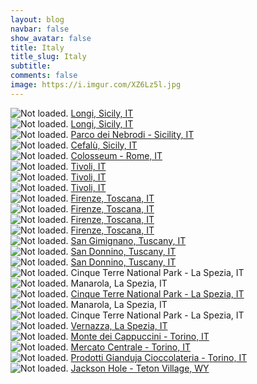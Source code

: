```yaml
---
layout: blog
navbar: false
show_avatar: false
title: Italy
title_slug: Italy
subtitle: 
comments: false
image: https://i.imgur.com/XZ6Lz5l.jpg
---
```


<div class="img-container">
  <img src="https://i.imgur.com/ae7oWOz.jpg" alt="Not loaded." class="center-block">
  <a href="https://www.google.com/maps/search/?api=1&query=38.0269778,14.7535639" target="_blank">
    <span class="img-caption-corner" style="display: inline;">Longi, Sicily, IT</span>
  </a>  
</div> 


<div class="img-container">
  <img src="https://i.imgur.com/wZE25vk.jpg" alt="Not loaded." class="center-block">
  <a href="https://www.google.com/maps/search/?api=1&query=38.0266222,14.7537611" target="_blank">
    <span class="img-caption-corner" style="display: inline;">Longi, Sicily, IT</span>
  </a>  
</div> 


<div class="img-container">
  <img src="https://i.imgur.com/AWeOF3x.jpg" alt="Not loaded." class="center-block">
  <a href="https://www.google.com/maps/search/?api=1&query=38.0224797,14.7370235" target="_blank">
    <span class="img-caption-corner" style="display: inline;">Parco dei Nebrodi - Sicility, IT</span>
  </a>  
</div> 


<div class="img-container">
  <img src="https://i.imgur.com/mRFVBCH.jpg" alt="Not loaded." class="center-block">
  <a href="https://www.google.com/maps/search/?api=1&query=38.0130516,14.3550794" target="_blank">
    <span class="img-caption-corner" style="display: inline;">Cefalù, Sicily, IT</span>
  </a>  
</div> 


<div class="img-container">
  <img src="https://i.imgur.com/Ac08Zco.jpg" alt="Not loaded." class="center-block">
  <a href="https://www.google.com/maps/search/?api=1&query=41.8903741,12.4866286" target="_blank">
    <span class="img-caption-corner" style="display: inline;">Colosseum - Rome, IT</span>
  </a>  
</div> 


<div class="img-container">
  <img src="https://i.imgur.com/kaQMocY.jpg" alt="Not loaded." class="center-block">
  <a href="https://www.google.com/maps/search/?api=1&query=41.9656528,12.8003694" target="_blank">
    <span class="img-caption-corner" style="display: inline;">Tivoli, IT</span>
  </a>  
</div> 


<div class="img-container">
  <img src="https://i.imgur.com/piS9LbS.jpg" alt="Not loaded." class="center-block">
  <a href="https://www.google.com/maps/search/?api=1&query=41.9667556,12.8040111" target="_blank">
    <span class="img-caption-corner" style="display: inline;">Tivoli, IT</span>
  </a>  
</div> 


<div class="img-container">
  <img src="https://i.imgur.com/6b01pgp.jpg" alt="Not loaded." class="center-block">
  <a href="https://www.google.com/maps/search/?api=1&query=41.9186826,12.6626757" target="_blank">
    <span class="img-caption-corner" style="display: inline;">Tivoli, IT</span>
  </a>  
</div> 


<div class="img-container">
  <img src="https://i.imgur.com/XZ6Lz5l.jpg" alt="Not loaded." class="center-block">
  <a href="https://www.google.com/maps/search/?api=1&query=43.7656556,11.2584361" target="_blank">
    <span class="img-caption-corner" style="display: inline;">Firenze, Toscana, IT</span>
  </a>  
</div> 


<div class="img-container">
  <img src="https://i.imgur.com/y0W6t9Y.jpg" alt="Not loaded." class="center-block">
  <a href="https://www.google.com/maps/search/?api=1&query=43.7632111,11.2640944" target="_blank">
    <span class="img-caption-corner" style="display: inline;">Firenze, Toscana, IT</span>
  </a>  
</div> 


<div class="img-container">
  <img src="https://i.imgur.com/5fg71cU.jpg" alt="Not loaded." class="center-block">
  <a href="https://www.google.com/maps/search/?api=1&query=43.7632722,11.2641250" target="_blank">
    <span class="img-caption-corner" style="display: inline;">Firenze, Toscana, IT</span>
  </a>  
</div> 


<div class="img-container">
  <img src="https://i.imgur.com/FMOwk8m.jpg" alt="Not loaded." class="center-block">
  <a href="https://www.google.com/maps/search/?api=1&query=43.7665472,11.2587667" target="_blank">
    <span class="img-caption-corner" style="display: inline;">Firenze, Toscana, IT</span>
  </a>  
</div> 


<div class="img-container">
  <img src="https://i.imgur.com/vrG62JM.jpg" alt="Not loaded." class="center-block">
  <a href="https://www.google.com/maps/search/?api=1&query=43.3681146,11.2930972" target="_blank">
    <span class="img-caption-corner" style="display: inline;">San Gimignano, Tuscany, IT</span>
  </a>  
</div> 


<div class="img-container">
  <img src="https://i.imgur.com/gsBy2rT.jpg" alt="Not loaded." class="center-block">
  <a href="https://www.google.com/maps/search/?api=1&query=43.5404399,11.1242827" target="_blank">
    <span class="img-caption-corner" style="display: inline;">San Donnino, Tuscany, IT</span>
  </a>  
</div> 


<div class="img-container">
  <img src="https://i.imgur.com/tQ3IjlU.jpg" alt="Not loaded." class="center-block">
  <a href="https://www.google.com/maps/search/?api=1&query=43.5404399,11.1242827" target="_blank">
    <span class="img-caption-corner" style="display: inline;">San Donnino, Tuscany, IT</span>
  </a>  
</div> 


<div class="img-container">
  <img src="https://i.imgur.com/LHIXdW4.jpg" alt="Not loaded." class="center-block">
  <a  target="_blank">
    <span class="img-caption-corner" style="display: inline;">Cinque Terre National Park - La Spezia, IT</span>
  </a>  
</div> 


<div class="img-container">
  <img src="https://i.imgur.com/WkHgvAN.jpg" alt="Not loaded." class="center-block">
  <a  target="_blank">
    <span class="img-caption-corner" style="display: inline;">Manarola, La Spezia, IT</span>
  </a>  
</div> 


<div class="img-container">
  <img src="https://i.imgur.com/fNmS6pm.jpg" alt="Not loaded." class="center-block">
  <a href="https://www.google.com/maps/search/?api=1&query=44.1340556,9.7084833" target="_blank">
    <span class="img-caption-corner" style="display: inline;">Cinque Terre National Park - La Spezia, IT</span>
  </a>  
</div> 


<div class="img-container">
  <img src="https://i.imgur.com/yalVIYh.jpg" alt="Not loaded." class="center-block">
  <a  target="_blank">
    <span class="img-caption-corner" style="display: inline;">Manarola, La Spezia, IT</span>
  </a>  
</div> 


<div class="img-container">
  <img src="https://i.imgur.com/UqtgilA.jpg" alt="Not loaded." class="center-block">
  <a  target="_blank">
    <span class="img-caption-corner" style="display: inline;">Cinque Terre National Park - La Spezia, IT</span>
  </a>  
</div> 


<div class="img-container">
  <img src="https://i.imgur.com/5gFEUlD.jpg" alt="Not loaded." class="center-block">
  <a href="https://www.google.com/maps/search/?api=1&query=44.3322967,9.3183997" target="_blank">
    <span class="img-caption-corner" style="display: inline;">Vernazza, La Spezia, IT</span>
  </a>  
</div> 


<div class="img-container">
  <img src="https://i.imgur.com/5xOXwOY.jpg" alt="Not loaded." class="center-block">
  <a href="https://www.google.com/maps/search/?api=1&query=45.0599028,7.6973778" target="_blank">
    <span class="img-caption-corner" style="display: inline;">Monte dei Cappuccini - Torino, IT</span>
  </a>  
</div> 


<div class="img-container">
  <img src="https://i.imgur.com/mnGQ2TF.jpg" alt="Not loaded." class="center-block">
  <a href="https://www.google.com/maps/search/?api=1&query=45.0773694,7.6834611" target="_blank">
    <span class="img-caption-corner" style="display: inline;">Mercato Centrale - Torino, IT</span>
  </a>  
</div> 


<div class="img-container">
  <img src="https://i.imgur.com/F9AwAcw.jpg" alt="Not loaded." class="center-block">
  <a href="https://www.google.com/maps/search/?api=1&query=45.0728083,7.6821500" target="_blank">
    <span class="img-caption-corner" style="display: inline;">Prodotti Gianduja Cioccolateria - Torino, IT</span>
  </a>  
</div> 


<div class="img-container">
  <img src="https://i.imgur.com/F9AwAcw.jpg" alt="Not loaded." class="center-block">
  <a href="https://www.google.com/maps/search/?api=1&query=45.0728083,7.6821500" target="_blank">
    <span class="img-caption-corner" style="display: inline;">Jackson Hole - Teton Village, WY</span>
  </a>  
</div> 

